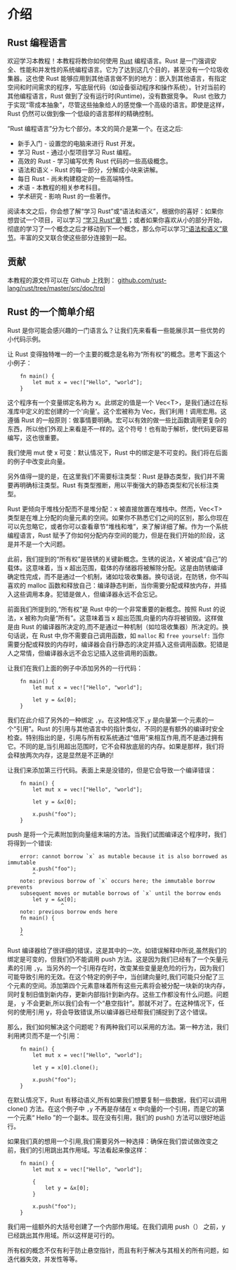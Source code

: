 # 介绍

## Rust 编程语言

欢迎学习本教程！本教程将教你如何使用 [Rust](http://www.rust-lang.org/) 编程语言。Rust 是一门强调安全、性能和并发性的系统编程语言。它为了达到这几个目的，甚至没有一个垃圾收集器。这也使 Rust 能够应用到其他语言做不到的地方：嵌入到其他语言，有指定空间和时间需求的程序，写底层代码（如设备驱动程序和操作系统）。针对当前的其他编程语言，Rust 做到了没有运行时(Runtime)，没有数据竞争。 Rust 也致力于实现“零成本抽象”，尽管这些抽象给人的感觉像一个高级的语言。即使是这样，Rust 仍然可以做到像一个低级的语言那样的精确控制。

“Rust 编程语言”分为七个部分。本文的简介是第一个。在这之后:

- 新手入门 - 设置您的电脑来进行 Rust 开发。
- 学习 Rust - 通过小型项目学习 Rust 编程。
- 高效的 Rust - 学习编写优秀 Rust 代码的一些高级概念。
- 语法和语义 - Rust 的每一部分，分解成小块来讲解。
- 每日 Rust - 尚未构建稳定的一些高端特性。
- 术语 - 本教程的相关参考科目。
- 学术研究 - 影响 Rust 的一些著作。

阅读本文之后，你会想了解“学习 Rust”或“语法和语义”，根据你的喜好：如果你想尝试一个项目，可以学习 [“学习 Rust”章节](learn-rust.md)；或者如果你喜欢从小的部分开始，彻底的学习了一个概念之后才移动到下一个概念，那么你可以学习[“语法和语义”章节](syntax-and-semantics.md)。丰富的交叉联合使这些部分连接到一起。

## 贡献

本教程的源文件可以在 Github 上找到：
[github.com/rust-lang/rust/tree/master/src/doc/trpl](github.com/rust-lang/rust/tree/master/src/doc/trpl)

## Rust 的一个简单介绍

Rust 是你可能会感兴趣的一门语言么？让我们先来看看一些能展示其一些优势的小代码示例。

让 Rust 变得独特唯一的一个主要的概念是名称为“所有权”的概念。思考下面这个小例子：

```
    fn main() {
        let mut x = vec!["Hello", "world"];
    }
```

这个程序有一个变量绑定名称为 x。此绑定的值是一个 Vec<T\>，是我们通过在标准库中定义的宏创建的一个'向量'。这个宏被称为 Vec，我们利用！调用宏用。这遵循 Rust 的一般原则：做事情要明确。宏可以有效的做一些比函数调用更复杂的东西，所以他们外观上来看是不一样的。这个符号！也有助于解析，使代码更容易编写，这也很重要。

我们使用 mut 使 x 可变：默认情况下，Rust 中的绑定是不可变的。我们将在后面的例子中改变此向量。

另外值得一提的是，在这里我们不需要标注类型：Rust 是静态类型，我们并不需要再明确标注类型。Rust 有类型推断，用以平衡强大的静态类型和冗长标注类型。

Rust 更倾向于堆栈分配而不是堆分配：x 被直接放置在堆栈中。然而，Vec<T\> 类型是在堆上分配的向量元素的空间。如果你不熟悉它们之间的区别，那么你现在可以先忽略它，或者你可以查看章节“堆栈和堆”，来了解详细了解。作为一个系统编程语言，Rust 赋予了你如何分配内存空间的能力，但是在我们开始的阶段，这是并不是一个大问题。

此前，我们提到的“所有权”是铁锈的关键新概念。生锈的说法，X 被说成“自己”的载体。这意味着，当 x 超出范围，载体的存储器将被解除分配。这是由防锈编译确定性完成，而不是通过一个机制，诸如垃圾收集器。换句话说，在防锈，你不叫喜欢的 malloc 函数和释放自己：编译静态判断，当你需要分配或释放内存，并插入这些调用本身。犯错是做人，但编译器永远不会忘记。

前面我们所提到的,“所有权”是 Rust 中的一个非常重要的新概念。按照 Rust 的说法，x 被称为向量“所有”。这意味着当 x 超出范围,向量的内存将被销毁。这样做是由 Rust 的编译器所决定的,而不是通过一种机制（如垃圾收集器）所决定的。换句话说，在 Rust 中,你不需要自己调用函数，如  `malloc` 和 `free yourself:` 当你需要分配或释放的内存时，编译器会自行静态的决定并插入这些调用函数。犯错是人之常情，但编译器永远不会忘记插入这些调用的函数。

让我们在我们上面的例子中添加另外的一行代码：

```
	fn main() {
	    let mut x = vec!["Hello", "world"];
	
	    let y = &x[0];
	}
```

我们在此介绍了另外的一种绑定 `,y`。在这种情况下`,y` 是向量第一个元素的一个“引用”。Rust 的引用与其他语言中的指针类似，不同的是有额外的编译时安全检查。特别指出的是，引用与所有权系统通过“借用”来相互作用,而不是通过拥有它。不同的是,当引用超出范围时，它不会释放底层的内存。如果是那样，我们将会释放两次内存，这是显然是不正确的!

让我们来添加第三行代码。表面上来是没错的，但是它会导致一个编译错误：

```
	fn main() {
	    let mut x = vec!["Hello", "world"];
	
	    let y = &x[0];
	
	    x.push("foo");
	}
```

push 是将一个元素附加到向量组末端的方法。当我们试图编译这个程序时，我们将得到一个错误:

```
	error: cannot borrow `x` as mutable because it is also borrowed as immutable
	    x.push("foo");
	    ^
	note: previous borrow of `x` occurs here; the immutable borrow prevents
	subsequent moves or mutable borrows of `x` until the borrow ends
	    let y = &x[0];
	             ^
	note: previous borrow ends here
	fn main() {
	
	}
	^
```

Rust 编译器给了很详细的错误，这是其中的一次。如错误解释中所说,虽然我们的绑定是可变的，但我们仍不能调用 push 方法。这是因为我们已经有了一个矢量元素的引用 `,y`。当另外的一个引用存在时，改变某些变量是危险的行为，因为我们可能导致引用的无效。在这个特定的例子中，当创建向量时,我们可能只分配了三个元素的空间。添加第四个元素意味着所有这些元素将会被分配一块新的块内存，同时复制旧值到新内存，更新内部指针到新内存。这些工作都没有什么问题。问题是， y 不会更新,所以我们会有一个“悬空指针”。那就不对了。在这种情况下，任何的使用引用 y，将会导致错误,所以编译器已经帮我们捕捉到了这个错误。

那么，我们如何解决这个问题呢？有两种我们可以采用的方法。第一种方法，我们利用拷贝而不是一个引用：

```
	fn main() {
	    let mut x = vec!["Hello", "world"];
	
	    let y = x[0].clone();
	
	    x.push("foo");
	}
```

在默认情况下，Rust 有移动语义,所有如果我们想要复制一些数据，我们可以调用 clone() 方法。在这个例子中 `,y` 不再是存储在 x 中向量的一个引用，而是它的第一个元素“ Hello ”的一个副本。现在没有引用，我们的 push() 方法可以很好地运行。

如果我们真的想用一个引用,我们需要另外一种选择：确保在我们尝试做改变之前，我们的引用跳出其作用域。写法看起来像这样：

```	
	fn main() {
	    let mut x = vec!["Hello", "world"];
	
	    {
	        let y = &x[0];
	    }
	
	    x.push("foo");
	}
```

我们用一组额外的大括号创建了一个内部作用域。在我们调用 push（） 之前，y 已经跳出其作用域。所以这样是可行的。

所有权的概念不仅有利于防止悬空指针，而且有利于解决与其相关的所有问题，如迭代器失效，并发性等等。


